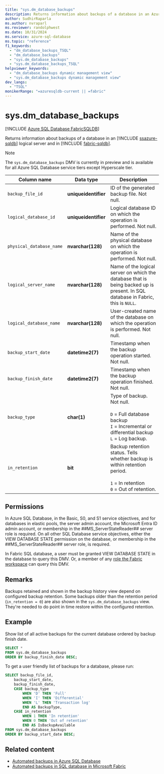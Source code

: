 ```yaml
---
title: "sys.dm_database_backups"
description: Returns information about backups of a database in an Azure SQL Database logical server and in Fabric SQL database.
author: SudhirRaparla
ms.author: nvraparl
ms.reviewer: randolphwest
ms.date: 10/31/2024
ms.service: azure-sql-database
ms.topic: "reference"
f1_keywords:
  - "dm_database_backups_TSQL"
  - "dm_database_backups"
  - "sys.dm_database_backups"
  - "sys.dm_database_backups_TSQL"
helpviewer_keywords:
  - "dm_database_backups dynamic management view"
  - "sys.dm_database_backups dynamic management view"
dev_langs:
  - "TSQL"
monikerRange: "=azuresqldb-current || =fabric"
---
```

# sys.dm_database_backups

[!INCLUDE [Azure SQL Database FabricSQLDB](../../includes/applies-to-version/asdb-fabricsqldb.md)]

Returns information about backups of a database in an [!INCLUDE [ssazure-sqldb](../../includes/ssazure-sqldb.md)] logical server and in [!INCLUDE [fabric-sqldb](../../includes/fabric-sqldb.md)].

> [!NOTE]  
> The `sys.dm_database_backups` DMV is currently in preview and is available for all Azure SQL Database service tiers except Hyperscale tier.

| Column name | Data type | Description |
| --- | --- | --- |
| `backup_file_id` | **uniqueidentifier** | ID of the generated backup file. Not null. |
| `logical_database_id` | **uniqueidentifier** | Logical database ID on which the operation is performed. Not null. |
| `physical_database_name` | **nvarchar(128)** | Name of the physical database on which the operation is performed. Not null. |
| `logical_server_name` | **nvarchar(128)** | Name of the logical server on which the database that is being backed up is present. In SQL database in Fabric, this is `NULL`.|
| `logical_database_name` | **nvarchar(128)** | User-created name of the database on which the operation is performed. Not null. |
| `backup_start_date` | **datetime2(7)** | Timestamp when the backup operation started. Not null. |
| `backup_finish_date` | **datetime2(7)** | Timestamp when the backup operation finished. Not null. |
| `backup_type` | **char(1)** | Type of backup. Not null.<br /><br />`D` = Full database backup<br />`I` = Incremental or differential backup<br />`L` = Log backup. |
| `in_retention` | **bit** | Backup retention status. Tells whether backup is within retention period. <br /><br />`1` = In retention<br />`0` = Out of retention. |

## Permissions

In Azure SQL Database, in the Basic, S0, and S1 service objectives, and for databases in elastic pools, the server admin account, the Microsoft Entra ID admin account, or membership in the ##MS_ServerStateReader## server role is required. On all other SQL Database service objectives, either the VIEW DATABASE STATE permission on the database, or membership in the ##MS_ServerStateReader## server role, is required.

In Fabric SQL database, a user must be granted VIEW DATABASE STATE in the database to query this DMV. Or, a member of any [role the Fabric workspace](/fabric/get-started/roles-workspaces) can query this DMV.

## Remarks

Backups retained and shown in the backup history view depend on configured backup retention. Some backups older than the retention period (`in_retention = 0`) are also shown in the `sys.dm_database_backups` view. They're needed to do point in time restore within the configured retention.

## Example

Show list of all active backups for the current database ordered by backup finish date.

```sql
SELECT *
FROM sys.dm_database_backups
ORDER BY backup_finish_date DESC;
```

To get a user friendly list of backups for a database, please run:

```sql
SELECT backup_file_id, 
    backup_start_date,
    backup_finish_date,
    CASE backup_type
        WHEN 'D' THEN 'Full'
        WHEN 'I' THEN 'Differential'
        WHEN 'L' THEN 'Transaction log'
        END AS BackupType,
    CASE in_retention
        WHEN 1 THEN 'In retention'
        WHEN 0 THEN 'Out of retention'
        END AS IsBackupAvailable
FROM sys.dm_database_backups
ORDER BY backup_start_date DESC;
```

## Related content

- [Automated backups in Azure SQL Database](/azure/azure-sql/database/automated-backups-overview)
- [Automated backups in SQL database in Microsoft Fabric](/fabric/database/sql/backup)